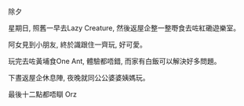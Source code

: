 除夕

星期日, 照舊一早去Lazy Creature, 然後返屋企整一整嘢食去咗紅磡遊樂室。

阿女見到小朋友, 終於識跟住一齊玩, 好可愛。

玩完去咗黃埔食One Ant, 體驗都唔錯, 而家有白飯可以解決好多問題。

下晝返屋企休息陣, 夜晚就同公公婆婆姨媽玩。

最後十二點都唔瞓 Orz
